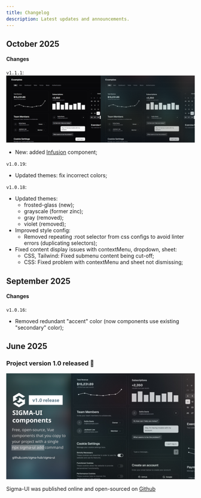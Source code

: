 ```yaml
---
title: Changelog
description: Latest updates and announcements.
---
```


## October 2025

#### Changes

`v1.1.1`: 
![Project version 1.0 released](../../assets/sigma-ui-infusion-preview.png)

- New: added [Infusion](https://sigma-ui.dev/components/infusion.html) component;

`v1.0.19`: 
- Updated themes: fix incorrect colors;

`v1.0.18`: 
- Updated themes: 
  - frosted-glass (new);
  - grayscale (former zinc);
  - gray (removed);
  - violet (removed);
- Improved style config: 
  - Removed repeating :root selector from css configs to avoid linter errors (duplicating selectors);
- Fixed content display issues with contextMenu, dropdown, sheet:
  - CSS, Tailwind: Fixed submenu content being cut-off;
  - CSS: Fixed problem with contextMenu and sheet not dismissing;

## September 2025

#### Changes

`v1.0.16`: 
- Removed redundant "accent" color (now components use existing "secondary" color);

## June 2025

### Project version 1.0 released 🎉

![Project version 1.0 released](../../assets/release-1.0-banner-2.jpg)

Sigma-UI was published online and open-sourced on [Github](https://github.com/sigma-hub/sigma-ui)

